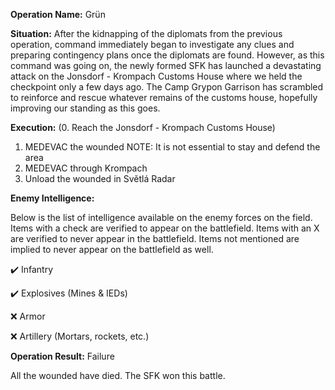 __Operation Name:__ Grün

__Situation:__ After the kidnapping of the diplomats from the previous operation, command immediately began to investigate any clues and preparing contingency plans once the diplomats are found. However, as this command was going on, the newly formed SFK has launched a devastating attack on the Jonsdorf - Krompach Customs House where we held the checkpoint only a few days ago. The Camp Grypon Garrison has scrambled to reinforce and rescue whatever remains of the customs house, hopefully improving our standing as this goes.

__Execution:__
(0. Reach the Jonsdorf - Krompach Customs House)
1. MEDEVAC the wounded
NOTE: It is not essential to stay and defend the area
2. MEDEVAC through Krompach
3. Unload the wounded in Světlá Radar

__Enemy Intelligence:__

Below is the list of intelligence available on the enemy forces on the field. Items with a check are verified to appear on the battlefield. Items with an X are verified to never appear in the battlefield. Items not mentioned are implied to never appear on the battlefield as well.

:heavy_check_mark: Infantry

:heavy_check_mark: Explosives (Mines & IEDs)

:x: Armor

:x: Artillery (Mortars, rockets, etc.)

__Operation Result:__ Failure

All the wounded have died. The SFK won this battle.